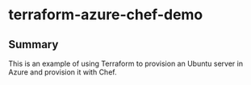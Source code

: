 # terraform-azure-chef-demo

## Summary

This is an example of using Terraform to provision an Ubuntu server in Azure and provision it with Chef.
